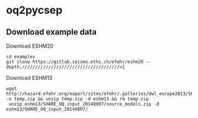 # oq2pycsep


## Download example data

Download ESHM20
```shell
cd examples
git clone https://gitlab.seismo.ethz.ch/efehr/eshm20 --depth./////////////////////////////////////=1
```

Download ESHM13
```shell
wget http://hazard.efehr.org/export/sites/efehr/.galleries/dwl_europe2013/SHARE_OQ_input_20140807.zip_2063069299.zip -o temp.zip && unzip temp.zip -d eshm13 && rm temp.zip 
 unzip eshm13/SHARE_OQ_input_20140807/source_models.zip -d eshm13/SHARE_OQ_input_20140807/

```
